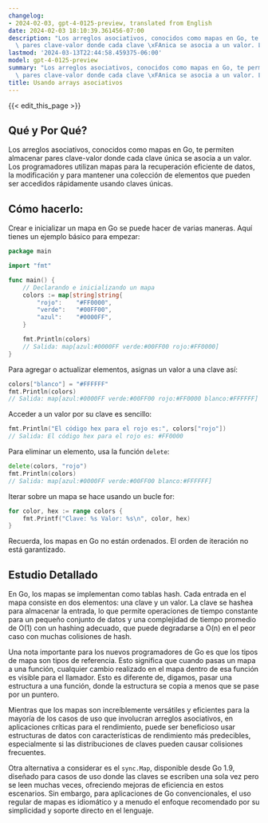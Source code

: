 ```yaml
---
changelog:
- 2024-02-03, gpt-4-0125-preview, translated from English
date: 2024-02-03 18:10:39.361456-07:00
description: "Los arreglos asociativos, conocidos como mapas en Go, te permiten almacenar\
  \ pares clave-valor donde cada clave \xFAnica se asocia a un valor. Los\u2026"
lastmod: '2024-03-13T22:44:58.459375-06:00'
model: gpt-4-0125-preview
summary: "Los arreglos asociativos, conocidos como mapas en Go, te permiten almacenar\
  \ pares clave-valor donde cada clave \xFAnica se asocia a un valor. Los\u2026"
title: Usando arrays asociativos
---
```


{{< edit_this_page >}}

## Qué y Por Qué?

Los arreglos asociativos, conocidos como mapas en Go, te permiten almacenar pares clave-valor donde cada clave única se asocia a un valor. Los programadores utilizan mapas para la recuperación eficiente de datos, la modificación y para mantener una colección de elementos que pueden ser accedidos rápidamente usando claves únicas.

## Cómo hacerlo:

Crear e inicializar un mapa en Go se puede hacer de varias maneras. Aquí tienes un ejemplo básico para empezar:

```go
package main

import "fmt"

func main() {
    // Declarando e inicializando un mapa
    colors := map[string]string{
        "rojo":    "#FF0000",
        "verde":   "#00FF00",
        "azul":    "#0000FF",
    }

    fmt.Println(colors)
    // Salida: map[azul:#0000FF verde:#00FF00 rojo:#FF0000]
}
```

Para agregar o actualizar elementos, asignas un valor a una clave así:

```go
colors["blanco"] = "#FFFFFF"
fmt.Println(colors)
// Salida: map[azul:#0000FF verde:#00FF00 rojo:#FF0000 blanco:#FFFFFF]
```

Acceder a un valor por su clave es sencillo:

```go
fmt.Println("El código hex para el rojo es:", colors["rojo"])
// Salida: El código hex para el rojo es: #FF0000
```

Para eliminar un elemento, usa la función `delete`:

```go
delete(colors, "rojo")
fmt.Println(colors)
// Salida: map[azul:#0000FF verde:#00FF00 blanco:#FFFFFF]
```

Iterar sobre un mapa se hace usando un bucle for:

```go
for color, hex := range colors {
    fmt.Printf("Clave: %s Valor: %s\n", color, hex)
}
```

Recuerda, los mapas en Go no están ordenados. El orden de iteración no está garantizado.

## Estudio Detallado

En Go, los mapas se implementan como tablas hash. Cada entrada en el mapa consiste en dos elementos: una clave y un valor. La clave se hashea para almacenar la entrada, lo que permite operaciones de tiempo constante para un pequeño conjunto de datos y una complejidad de tiempo promedio de O(1) con un hashing adecuado, que puede degradarse a O(n) en el peor caso con muchas colisiones de hash.

Una nota importante para los nuevos programadores de Go es que los tipos de mapa son tipos de referencia. Esto significa que cuando pasas un mapa a una función, cualquier cambio realizado en el mapa dentro de esa función es visible para el llamador. Esto es diferente de, digamos, pasar una estructura a una función, donde la estructura se copia a menos que se pase por un puntero.

Mientras que los mapas son increíblemente versátiles y eficientes para la mayoría de los casos de uso que involucran arreglos asociativos, en aplicaciones críticas para el rendimiento, puede ser beneficioso usar estructuras de datos con características de rendimiento más predecibles, especialmente si las distribuciones de claves pueden causar colisiones frecuentes.

Otra alternativa a considerar es el `sync.Map`, disponible desde Go 1.9, diseñado para casos de uso donde las claves se escriben una sola vez pero se leen muchas veces, ofreciendo mejoras de eficiencia en estos escenarios. Sin embargo, para aplicaciones de Go convencionales, el uso regular de mapas es idiomático y a menudo el enfoque recomendado por su simplicidad y soporte directo en el lenguaje.

